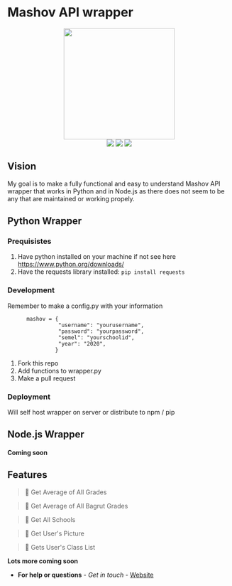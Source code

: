 # Mashov API wrapper 

<p align=center>
    <img src="https://assets.gitlab-static.net/uploads/-/system/project/avatar/576870/web.png" width=250>
  <br>
  <img src="https://img.shields.io/badge/License-MIT-yellow.svg">
<img src="https://img.shields.io/badge/License-Apache%202.0-blue.svg">
  <img src="https://img.shields.io/badge/Mashov-API-lightgrey">
</p>

## Vision
My goal is to make a fully functional and easy to understand Mashov API wrapper that works in  Python and in Node.js as 
there does not seem  to be any that are maintained or working propely.


## Python Wrapper
### Prequisistes
1) Have python installed on your machine
   if not see here https://www.python.org/downloads/
2) Have the requests library installed:
   `pip install requests`

### Development
Remember to make a config.py with your information


          mashov = {
                    "username": "yourusername",
                    "password": "yourpassword",
                    "semel": "yourschoolid",
                    "year": "2020",
                   }
1) Fork this repo
2) Add functions to wrapper.py
3) Make a pull request

### Deployment
Will self host wrapper on server or distribute to npm / pip

## Node.js Wrapper
#### Coming soon

## Features
> 📌 Get Average of All Grades

> 📌 Get Average of All Bagrut Grades

> 📌 Get All Schools

> 📌 Get User's Picture

> 📌 Gets User's Class List

**Lots more coming soon**



* **For help or questions** - *Get in touch* - <a href="https://micaelil.com"> Website </a>


